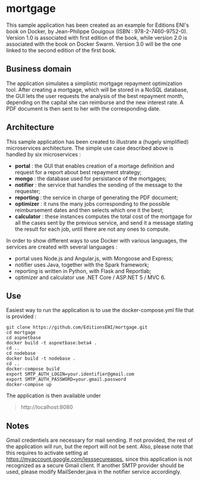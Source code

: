 # mortgage
This sample application has been created as an example for Editions ENI's book on Docker, by Jean-Philippe Gouigoux (ISBN : 978-2-7460-9752-0). Version 1.0 is associated with first edition of the book, while version 2.0 is associated with the book on Docker Swarm. Version 3.0 will be the one linked to the second edition of the first book.

## Business domain 
The application simulates a simplistic mortgage repayment optimization tool. After creating a mortgage, which will be stored in a NoSQL database, the GUI lets the user requests the analysis of the best repayment month, depending on the capital she can reimburse and the new interest rate. A PDF document is then sent to her with the corresponding date.

## Architecture
This sample application has been created to illustrate a (hugely simplified) microservices architecture. The simple use case described above is handled by six microservices :
- **portal** : the GUI that enables creation of a mortage definition and request for a report about best repayment strategy;
- **mongo** : the database used for persistance of the mortgages;
- **notifier** : the service that handles the sending of the message to the requester;
- **reporting** : the service in charge of generating the PDF document;
- **optimizer** : it runs the many jobs corresponding to the possible reimbursement dates and then selects which one it the best;
- **calculator** : these instances computes the total cost of the mortgage for all the cases sent by the previous service, and send it a message stating the result for each job, until there are not any ones to compute.

In order to show different ways to use Docker with various languages, the services are created with several languages :
- portal uses Node.js and Angular.js, with Mongoose and Express;
- notifier uses Java, together with the Spark framework;
- reporting is written in Python, with Flask and Reportlab;
- optimizer and calculator use .NET Core / ASP.NET 5 / MVC 6.   

## Use
Easiest way to run the application is to use the docker-compose.yml file that is provided :

    git clone https://github.com/EditionsENI/mortgage.git
    cd mortgage
    cd aspnetbase
    docker build -t aspnetbase:beta4 .
    cd ..
    cd nodebase
    docker build -t nodebase .
    cd ..
    docker-compose build
    export SMTP_AUTH_LOGIN=your.identifier@gmail.com
    export SMTP_AUTH_PASSWORD=your.gmail.password
    docker-compose up

The application is then available under 
> http://localhost:8080

## Notes
Gmail credentiels are necessary for mail sending. If not provided, the rest of the application will run, but the report will not be sent. Also, please note that this requires to activate setting at https://myaccount.google.com/lesssecureapps, since this application is not recognized as a secure Gmail client. If another SMTP provider should be used, please modify MailSender.java in the notifier service accordingly.